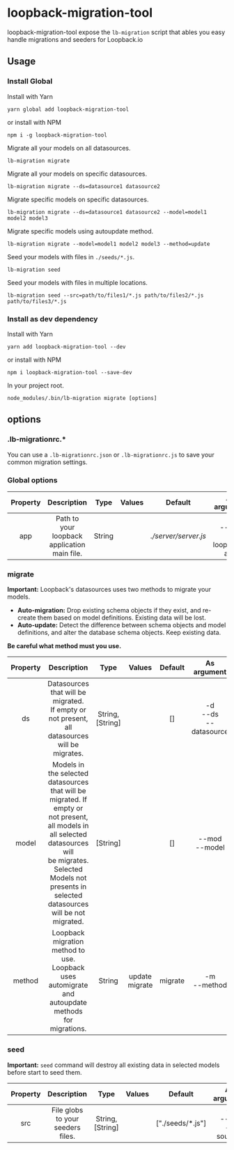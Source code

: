 # loopback-migration-tool

loopback-migration-tool expose the `lb-migration` script that ables you easy
handle migrations and seeders for Loopback.io

## Usage

### Install Global

Install with Yarn
```
yarn global add loopback-migration-tool
```
or install with NPM
```
npm i -g loopback-migration-tool
```
Migrate all your models on all datasources.
```
lb-migration migrate
```
Migrate all your models on specific datasources.
```
lb-migration migrate --ds=datasource1 datasource2
```
Migrate specific models on specific datasources.
```
lb-migration migrate --ds=datasource1 datasource2 --model=model1 model2 model3
```
Migrate specific models using autoupdate method.
```
lb-migration migrate --model=model1 model2 model3 --method=update
```
Seed your models with files in `./seeds/*.js`.
```
lb-migration seed
```
Seed your models with files in multiple locations.
```
lb-migration seed --src=path/to/files1/*.js path/to/files2/*.js path/to/files3/*.js  
```

### Install as dev dependency

Install with Yarn
```
yarn add loopback-migration-tool --dev
```
or install with NPM
```
npm i loopback-migration-tool --save-dev
```
In your project root.
```
node_modules/.bin/lb-migration migrate [options] 
```

## options

### .lb-migrationrc.*

You can use a `.lb-migrationrc.json` or `.lb-migrationrc.js` to save your common migration settings.

### Global options

| Property 	|                  Description                  	|  Type  	| Values 	|        Default       	|           As argument                                         |
|:--------:	|:---------------------------------------------:	|:------:	|:------:	|:--------------------:	|:------------------------------------------------------------:	|
|    app   	| Path to your loopback application</br>main file. 	| String 	|        	| *./server/server.js* 	| -a </br> --app </br> --loopback-app 	|

### migrate

**Important:** Loopback's datasources uses two methods to migrate your models. 

- **Auto-migration:** Drop existing schema objects if they exist, and re-create them based on model definitions. Existing data will be lost.
- **Auto-update:** Detect the difference between schema objects and model definitions, and alter the database schema objects. Keep existing data.
 
 **Be careful what method must you use.**

| Property 	|                                                                                                       Description                                                                                                                     	|       Type            	|     Values        	| Default 	|               As argument     	|
|:--------:	|:--------------------------------------------------------------------------------------------------------------------------------------------------------------------------------------------------------------------------------------:	|:---------------------:	|:-----------------:	|:-------:	|:-----------------------------:	|
|    ds    	|Datasources that will be migrated.</br>If empty or not present, all datasources will be migrates.                                                                                                                          	            | String, </br> [String] 	|                	    |    []   	| -d </br> --ds </br> --datasource 	|
|   model  	|Models in the selected datasources</br>that will be migrated. If empty or not present,</br>all models in all selected datasources will</br>be migrates. Selected Models not presents in</br>selected datasources will be not migrated. 	|     [String]          	|                     	|    []   	|        --mod </br> --model    	|
|  method  	|Loopback migration method to use.</br>Loopback uses automigrate and autoupdate methods</br>for migrations.                                                                                                                     	        |      String      	        | update </br> migrate 	| migrate 	|           -m </br> --method     	|


### seed

**Important:** `seed` command will destroy all existing data in selected models before start to seed them.  

| Property 	|            Description            	|       Type       	        | Values 	|      Default     	|     As argument    	            |
|:--------:	|:---------------------------------:	|:---------------------:	|:------:	|:----------------:	|:-----------------------------:	|
|    src   	| File globs to your seeders files. 	| String, </br> [String] 	|        	| ["./seeds/*.js"] 	| -s </br> --src </br> --sources 	|

